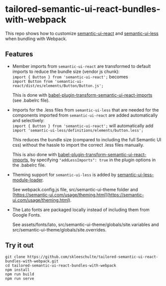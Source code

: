 # tailored-semantic-ui-react-bundles-with-webpack

This repo shows how to customize
[semantic-ui-react](https://www.npmjs.com/package/semantic-ui-react) and
[semantic-ui-less](https://www.npmjs.com/package/semantic-ui-less)
when bundling with Webpack.

## Features

- Member imports from `semantic-ui-react` are transformed to default
  imports to reduce the bundle size (vendor js chunk):  
  `import { Button } from 'semantic-ui-react';` becomes  
  `import Button from 'semantic-ui-react/dist/es/elements/Button/Button.js';`  
  
  This is done with
  [babel-plugin-transform-semantic-ui-react-imports](https://www.npmjs.com/package/babel-plugin-transform-semantic-ui-react-imports)
  (see .babelrc file).
- Imports for the .less files from `semantic-ui-less` that are needed
  for the components imported from `semantic-ui-react` are added
  automatically and selectively:  
  `import { Button } from 'semantic-ui-react';` will automatically add  
  `import 'semantic-ui-less/definitions/elements/button.less';`
  
  This reduces the bundle size (compared to including the full Semantic
  UI css) without the hassle to import the correct .less files manually.
  
  This is also done with
  [babel-plugin-transform-semantic-ui-react-imports](https://www.npmjs.com/package/babel-plugin-transform-semantic-ui-react-imports),
  by specifying `"addLessImports": true` in the plugin options in the
  .babelrc file.
- Theming support for `semantic-ui-less` is added by
  [semantic-ui-less-module-loader](https://www.npmjs.com/package/semantic-ui-less-module-loader).
  
  See webpack.config.js file, src/semantic-ui-theme folder and
  [https://semantic-ui.com/usage/theming.html](https://semantic-ui.com/usage/theming.html).
- The Lato fonts are packaged locally instead of including them from
  Google Fonts.
  
  See assets/fonts/lato, src/semantic-ui-theme/globals/site.variables
  and src/semantic-ui-theme/globals/site.overrides.
  
## Try it out

    git clone https://github.com/skleeschulte/tailored-semantic-ui-react-bundles-with-webpack.git
    cd tailored-semantic-ui-react-bundles-with-webpack
    npm install
    npm run build
    npm run serve
